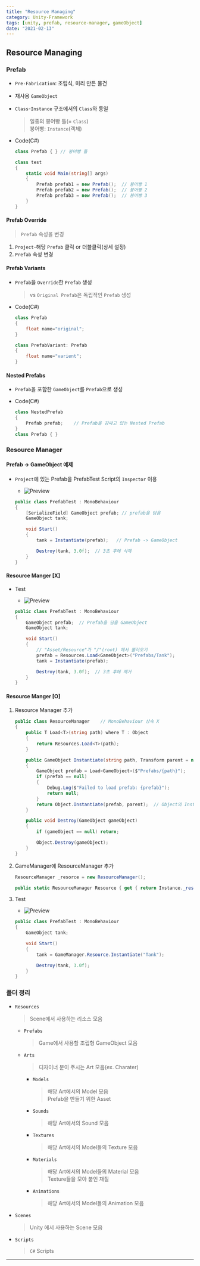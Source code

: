 ```yaml
---
title: "Resource Managing"
category: Unity-Framework
tags: [unity, prefab, resource-manager, gameObject]
date: "2021-02-13"
---
```


## Resource Managing

### Prefab

- `Pre-Fabrication`: 조립식, 미리 만든 물건
- 재사용 `GameObject`
- `Class`-`Instance` 구조에서의 `Class`와 동일

  > 일종의 붕어빵 틀(= `Class`)  
  > 붕어빵: `Instance`(객체)

- Code(C#)

  ```cs
  class Prefab { } // 붕어빵 틀

  class test
  {
      static void Main(string[] args)
      {
          Prefab prefab1 = new Prefab();  // 붕어빵 1
          Prefab prefab2 = new Prefab();  // 붕어빵 2
          Prefab prefab3 = new Prefab();  // 붕어빵 3
      }
  }
  ```

#### Prefab Override

> `Prefab` 속성을 변경

1. `Project`-해당 `Prefab` 클릭 or 더블클릭(상세 설정)
2. `Prefab` 속성 변경

#### Prefab Variants

- `Prefab`을 `Override`한 `Prefab` 생성
  > vs `Original Prefab`은 독립적인 `Prefab` 생성
- Code(C#)

  ```cs
  class Prefab
  {
      float name="original";
  }

  class PrefabVariant: Prefab
  {
      float name="varient";
  }
  ```

#### Nested Prefabs

- `Prefab`을 포함한 `GameObject`를 `Prefab`으로 생성

- Code(C#)

  ```cs
  class NestedPrefab
  {
      Prefab prefab;    // Prefab을 감싸고 있는 Nested Prefab
  }
  class Prefab { }
  ```

### Resource Manager

#### Prefab -> GameObject 예제

- `Project`에 있는 Prefab을 PrefabTest Script의 `Inspector` 이용

  - ![Preview]()

  ```cs
  public class PrefabTest : MonoBehaviour
  {
      [SerializeField] GameObject prefab; // prefab을 담음
      GameObject tank;

      void Start()
      {
          tank = Instantiate(prefab);   // Prefab -> GameObject

          Destroy(tank, 3.0f);  // 3초 후에 삭제
      }
  }
  ```

#### Resource Manger [X]

- Test

  - ![Preview]()

  ```cs
  public class PrefabTest : MonoBehaviour
  {
      GameObject prefab;  // Prefab을 담을 GameObject
      GameObject tank;

      void Start()
      {
          // "Asset/Resource"가 "/"(root) 에서 불러오기
          prefab = Resources.Load<GameObject>("Prefabs/Tank");
          tank = Instantiate(prefab);

          Destroy(tank, 3.0f);  // 3초 후에 제거
      }
  }
  ```

#### Resource Manger [O]

1. Resource Manager 추가

   ```cs
   public class ResourceManager    // MonoBehaviour 상속 X
   {
       public T Load<T>(string path) where T : Object
       {
           return Resources.Load<T>(path);
       }

       public GameObject Instantiate(string path, Transform parent = null)
       {
           GameObject prefab = Load<GameObject>($"Prefabs/{path}");
           if (prefab == null)
           {
               Debug.Log($"Failed to load prefab: {prefab}");
               return null;
           }
           return Object.Instantiate(prefab, parent);  // Object의 Instantiate
       }

       public void Destroy(GameObject gameObject)
       {
           if (gameObject == null) return;

           Object.Destroy(gameObject);
       }
   }
   ```

2. GameManager에 ResourceManager 추가

   ```cs
   ResourceManager _resorce = new ResourceManager();

   public static ResourceManager Resource { get { return Instance._resorce; } }
   ```

3. Test

   - ![Preview]()

   ```cs
   public class PrefabTest : MonoBehaviour
   {
       GameObject tank;

       void Start()
       {
           tank = GameManager.Resource.Instantiate("Tank");

           Destroy(tank, 3.0f);
       }
   }
   ```

### 폴더 정리

- `Resources`
  > Scene에서 사용하는 리소스 모음
  - `Prefabs`
    > Game에서 사용할 조립형 GameObject 모음
  - `Arts`
    > 디자이너 분이 주시는 Art 모음(ex. Charater)
    - `Models`
      > 해당 Art에서의 Model 모음  
      > Prefab을 만들기 위한 Asset
    - `Sounds`
      > 해당 Art에서의 Sound 모음
    - `Textures`
      > 해당 Art에서의 Model들의 Texture 모음
    - `Materials`
      > 해당 Art에서의 Model들의 Material 모음  
      > Texture들을 모아 붙인 재질
    - `Animations`
      > 해당 Art에서의 Model들의 Animation 모음
- `Scenes`
  > Unity 에서 사용하는 Scene 모음
- `Scripts`
  > `C#` Scripts

---
